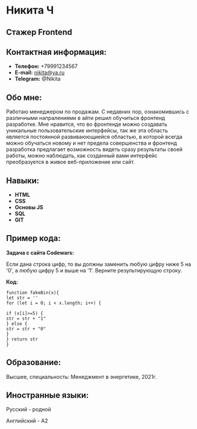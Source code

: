 # Никита Ч

## Стажер Frontend

## Контактная информация:

- **Телефон:** +79991234567
- **E-mail:** nikita@ya.ru
- **Telegram:** @Nikita

## Обо мне:

Работаю менеджером по продажам. С недавних пор, ознакомившись с различными напралениями в айти решил обучиться фронтенд разработке. Мне нравится, что во фронтенде можно создавать уникальные пользовательские интерфейсы, так же эта область является постоянной развиваюющиейся областью, в которой всегда можно обучаться новому и нет предела совершенства и фронтенд разработка предлагает возможность видеть сразу результаты своей работы, можно наблюдать, как созданный вами интерфейс преобразуется в живое веб-приложение или сайт.

## Навыки:

- **HTML**
- **CSS**
- **Основы JS**
- **SQL**
- **GIT**

## Пример кода:

**Задача с сайта Codewars:**

Если дана строка цифр, то вы должны заменить любую цифру ниже 5 на '0', а любую цифру 5 и выше на '1'. Верните результирующую строку.

**Код:**
```
function fakeBin(x){
let str = ''
for (let i = 0; i < x.length; i++) {

if (x[i]>=5) {
str = str + "1"
} else {
str = str + "0"
}
} return str
}
```
## Образование:

Высшее, специальность: Менеджмент в энергетике, 2021г.

## Иностранные языки:

Русский - родной

Английский - А2

